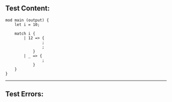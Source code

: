 
Test Content: 
-------------------------
```
mod main (output) {
    let i = 10;

    match i {
        | 12 => {
                ;
                ;
            }
        | _ => {
                ;
            }
    }
}
```
------------------------

Test Errors:
-------------------------
```

```
